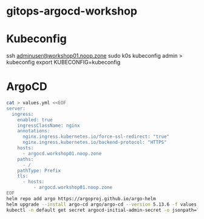 # gitops-argocd-workshop

# Kubeconfig
ssh adminuser@workshop01.noop.zone sudo k0s kubeconfig admin > kubeconfig
export KUBECONFIG=kubeconfig
# ArgoCD
```sh
cat > values.yml <<EOF
server:
  ingress:
    enabled: true
    ingressClassName: nginx
    annotations:
      nginx.ingress.kubernetes.io/force-ssl-redirect: "true"
      nginx.ingress.kubernetes.io/backend-protocol: "HTTPS"
    hosts: 
      - argocd.workshop01.noop.zone
    paths:
      - /
    pathType: Prefix
    tls:
      - hosts:
          - argocd.workshop01.noop.zone
EOF
helm repo add argo https://argoproj.github.io/argo-helm
helm upgrade --install argo-cd argo/argo-cd --version 5.13.6 -f values.yml
kubectl -n default get secret argocd-initial-admin-secret -o jsonpath="{.data.password}" | base64 -d
```